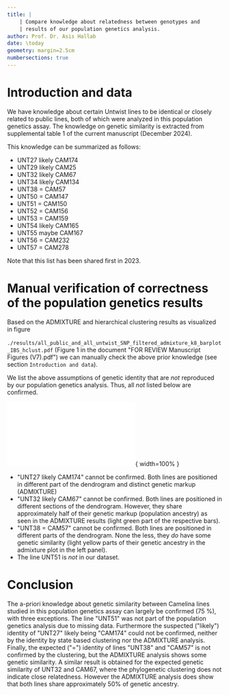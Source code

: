 ```yaml
---
title: |
    | Compare knowledge about relatedness between genotypes and
    | results of our population genetics analysis.
author: Prof. Dr. Asis Hallab
date: \today
geometry: margin=2.5cm
numbersections: true
---
```


# Introduction and data

We have knowledge about certain Untwist lines to be identical or closely
related to public lines, both of which were analyzed in this population
genetics assay. The knowledge on genetic similarity is extracted from
supplemental table 1 of the current manuscript (December 2024).

This knowledge can be summarized as follows:

- UNT27 likely CAM174
- UNT29 likely CAM25
- UNT32 likely CAM67
- UNT34 likely CAM134
- UNT38 = CAM57
- UNT50 = CAM147
- UNT51 = CAM150
- UNT52 = CAM156
- UNT53 = CAM159
- UNT54 likely CAM165
- UNT55 maybe CAM167
- UNT56 = CAM232
- UNT57 = CAM278

Note that this list has been shared first in 2023.

# Manual verification of correctness of the population genetics results

Based on the ADMIXTURE and hierarchical clustering results as visualized in
figure

`./results/all_public_and_all_untwist_SNP_filtered_admixture_k8_barplot_IBS_hclust.pdf`
(Figure 1 in the document "FOR REVIEW Manuscript Figures (V7).pdf") we can
manually check the above prior knowledge (see section `Introduction and data`).

We list the above assumptions of genetic identity that are _not_ reproduced by
our population genetics analysis. Thus, all _not_ listed below are confirmed.

![Dendrogram and ADMIXTURE results](./results/all_public_and_all_untwist_SNP_filtered_admixture_k8_barplot_IBS_hclust.pdf){ width=100% }

- "UNT27 likely CAM174" cannot be confirmed. Both lines are positioned in
  different part of the dendrogram and distinct genetic markup (ADMIXTURE)
- "UNT32 likely CAM67" cannot be confirmed. Both lines are positioned in
  different sections of the dendrogram. However, they share approximately half
  of their genetic markup (population ancestry) as seen in the ADMIXTURE
  results (light green part of the respective bars).
- "UNT38 = CAM57" cannot be confirmed. Both lines are positioned in different
  parts of the dendrogram. None the less, they _do_ have some genetic
  similarity (light yellow parts of their genetic ancestry in the admixture
  plot in the left panel).
- The line UNT51 is _not_ in our dataset.

# Conclusion

The a-priori knowledge about genetic similarity between Camelina lines studied
in this population genetics assay can largely be confirmed (75 %), with three
exceptions. The line "UNT51" was not part of the population genetics analysis
due to missing data. Furthermore the suspected ("likely") identity of "UNT27"
likely being "CAM174" could not be confirmed, neither by the identity by state
based clustering nor the ADMIXTURE analysis. Finally, the expected ("=")
identity of lines "UNT38" and "CAM57" is not confirmed by the clustering, but
the ADMIXTURE analysis shows some genetic similarity. A similar result is
obtained for the expected genetic similarity of UNT32 and CAM67, where the
phylogenetic clustering does not indicate close relatedness. However the
ADMIXTURE analysis does show that both lines share approximately 50% of genetic
ancestry.
